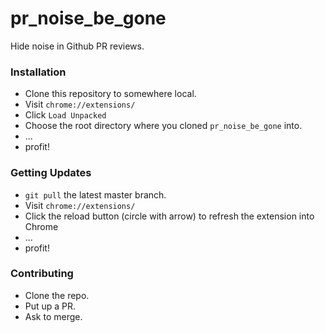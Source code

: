 # pr_noise_be_gone
Hide noise in Github PR reviews.

### Installation

- Clone this repository to somewhere local. 
- Visit `chrome://extensions/`
- Click `Load Unpacked`
- Choose the root directory where you cloned `pr_noise_be_gone` into.
- ...
- profit!

### Getting Updates

- `git pull` the latest master branch.
- Visit `chrome://extensions/`
- Click the reload button (circle with arrow) to refresh the extension into Chrome
- ...
- profit!

### Contributing

- Clone the repo.
- Put up a PR.
- Ask to merge.
